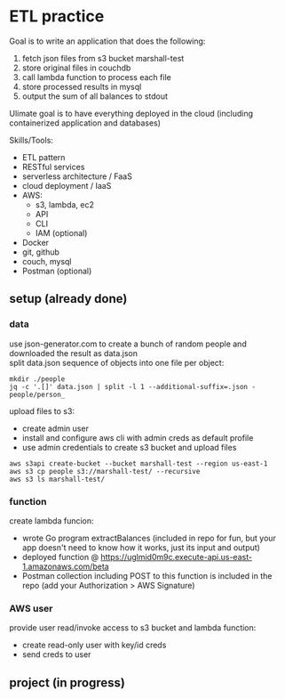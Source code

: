 # ETL practice
Goal is to write an application that does the following:
1) fetch json files from s3 bucket marshall-test
2) store original files in couchdb
3) call lambda function to process each file
4) store processed results in mysql 
5) output the sum of all balances to stdout

Ulimate goal is to have everything deployed in the cloud (including containerized application and databases)

Skills/Tools:
* ETL pattern
* RESTful services
* serverless architecture / FaaS
* cloud deployment / IaaS
* AWS:
  * s3, lambda, ec2
  * API
  * CLI
  * IAM (optional)
* Docker
* git, github
* couch, mysql
* Postman (optional)

## setup (already done)
### data
use json-generator.com to create a bunch of random people and downloaded the result as data.json  
split data.json sequence of objects into one file per object:  
```
mkdir ./people
jq -c '.[]' data.json | split -l 1 --additional-suffix=.json - people/person_
```
upload files to s3:  
* create admin user  
* install and configure aws cli with admin creds as default profile  
* use admin credentials to create s3 bucket and upload files  
```
aws s3api create-bucket --bucket marshall-test --region us-east-1
aws s3 cp people s3://marshall-test/ --recursive
aws s3 ls marshall-test/
``` 

### function
create lambda funcion:
* wrote Go program extractBalances (included in repo for fun, but your app doesn't need to know how it works, just its input and output)
* deployed function @ https://uglmid0m9c.execute-api.us-east-1.amazonaws.com/beta
* Postman collection including POST to this function is included in the repo (add your Authorization > AWS Signature)

### AWS user
provide user read/invoke access to s3 bucket and lambda function:  
* create read-only user with key/id creds
* send creds to user

## project (in progress)

